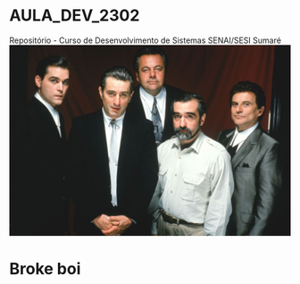 # AULA_DEV_2302

Repositório - Curso de Desenvolvimento de Sistemas SENAI/SESI Sumaré 
![This is an image](./IMG/Goodfellasxxx.jpg)
# Broke boi



